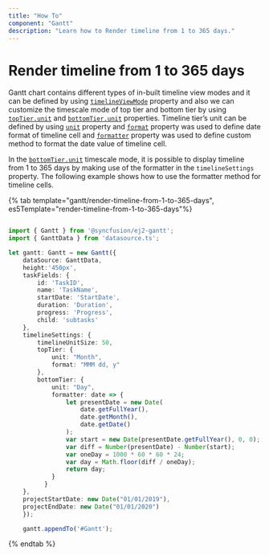 ```yaml
---
title: "How To"
component: "Gantt"
description: "Learn how to Render timeline from 1 to 365 days."
---
```


# Render timeline from 1 to 365 days

Gantt chart contains different types of in-built timeline view modes and it can be defined by using [`timelineViewMode`](../api/gantt/timelineViewMode/) property and also we can customize the timescale mode of top tier and bottom tier by using [`topTier.unit`](../api/gantt/timelineTierSettingsModel/#unit) and [`bottomTier.unit`](../api/gantt/timelineTierSettingsModel/#unit) properties. Timeline tier’s unit can be defined by using [`unit`](../api/gantt/timelineTierSettings/#unit) property and  [`format`](../api/gantt/timelineTierSettings/#format) property was used to define date format of timeline cell and [`formatter`](../api/gantt/timelineTierSettings/#formatter) property was used to define custom method to format the date value of timeline cell.

In the [`bottomTier.unit`](../api/gantt/timelineTierSettingsModel/#unit) timescale mode, it is possible to display timeline from 1 to 365 days by making use of the formatter in the `timelineSettings` property. The following example shows how to use the formatter method for timeline cells.

{% tab template="gantt/render-timeline-from-1-to-365-days", es5Template="render-timeline-from-1-to-365-days"%}

```typescript

import { Gantt } from '@syncfusion/ej2-gantt';
import { GanttData } from 'datasource.ts';

let gantt: Gantt = new Gantt({
    dataSource: GanttData,
    height:'450px',
    taskFields: {
        id: 'TaskID',
        name: 'TaskName',
        startDate: 'StartDate',
        duration: 'Duration',
        progress: 'Progress',
        child: 'subtasks'
    },
    timelineSettings: {
        timelineUnitSize: 50,
        topTier: {
            unit: "Month",
            format: "MMM dd, y"
        },
        bottomTier: {
            unit: "Day",
            formatter: date => {
                let presentDate = new Date(
                    date.getFullYear(),
                    date.getMonth(),
                    date.getDate()
                );
                var start = new Date(presentDate.getFullYear(), 0, 0);
                var diff = Number(presentDate) - Number(start);
                var oneDay = 1000 * 60 * 60 * 24;
                var day = Math.floor(diff / oneDay);
                return day;
            }
          }
    },
    projectStartDate: new Date("01/01/2019"),
    projectEndDate: new Date("01/01/2020")
    });

    gantt.appendTo('#Gantt');

```

{% endtab %}